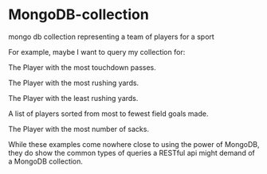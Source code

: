 # MongoDB-collection
mongo db collection representing a team of players for a sport

For example, maybe I want to query my collection for:

The Player with the most touchdown passes.

The Player with the most rushing yards.

The Player with the least rushing yards.

A list of players sorted from most to fewest field goals made.

The Player with the most number of sacks.

While these examples come nowhere close to using the power of MongoDB, they do show the common types of queries a RESTful api might demand of a MongoDB collection.
